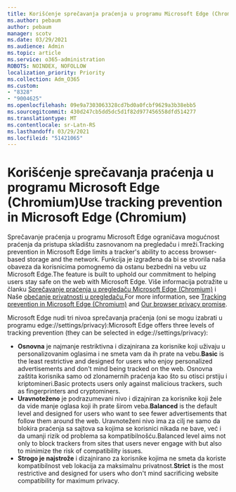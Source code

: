 ```yaml
---
title: Korišćenje sprečavanja praćenja u programu Microsoft Edge (Chromium)
ms.author: pebaum
author: pebaum
manager: scotv
ms.date: 03/29/2021
ms.audience: Admin
ms.topic: article
ms.service: o365-administration
ROBOTS: NOINDEX, NOFOLLOW
localization_priority: Priority
ms.collection: Adm_O365
ms.custom:
- "8328"
- "9004625"
ms.openlocfilehash: 09e9a7303063328cd7bd0a0fcbf9629a3b38ebb5
ms.sourcegitcommit: 430d247cb5dd5dc5d1f82d977456558dfd514277
ms.translationtype: MT
ms.contentlocale: sr-Latn-RS
ms.lasthandoff: 03/29/2021
ms.locfileid: "51421065"
---
```

# <a name="use-tracking-prevention-in-microsoft-edge-chromium"></a><span data-ttu-id="c6970-102">Korišćenje sprečavanja praćenja u programu Microsoft Edge (Chromium)</span><span class="sxs-lookup"><span data-stu-id="c6970-102">Use tracking prevention in Microsoft Edge (Chromium)</span></span>

<span data-ttu-id="c6970-103">Sprečavanje praćenja u programu Microsoft Edge ograničava mogućnost praćenja da pristupa skladištu zasnovanom na pregledaču i mreži.</span><span class="sxs-lookup"><span data-stu-id="c6970-103">Tracking prevention in Microsoft Edge limits a tracker's ability to access browser-based storage and the network.</span></span> <span data-ttu-id="c6970-104">Funkcija je izgrađena da bi se stvorila naša obaveza da korisnicima pomognemo da ostanu bezbedni na vebu uz Microsoft Edge.</span><span class="sxs-lookup"><span data-stu-id="c6970-104">The feature is built to uphold our commitment to helping users stay safe on the web with Microsoft Edge.</span></span> <span data-ttu-id="c6970-105">Više informacija potražite u članku [Sprečavanje praćenja u pregledaču Microsoft Edge (Chromium)](https://go.microsoft.com/fwlink/?linkid=2135435) i Naše [obećanje privatnosti u pregledaču.](https://go.microsoft.com/fwlink/?linkid=2135350)</span><span class="sxs-lookup"><span data-stu-id="c6970-105">For more information, see [Tracking prevention in Microsoft Edge (Chromium)](https://go.microsoft.com/fwlink/?linkid=2135435) and [Our browser privacy promise](https://go.microsoft.com/fwlink/?linkid=2135350).</span></span>

<span data-ttu-id="c6970-106">Microsoft Edge nudi tri nivoa sprečavanja praćenja (oni se mogu izabrati u programu edge://settings/privacy):</span><span class="sxs-lookup"><span data-stu-id="c6970-106">Microsoft Edge offers three levels of tracking prevention (they can be selected in edge://settings/privacy):</span></span>

- <span data-ttu-id="c6970-107">**Osnovna** je najmanje restriktivna i dizajnirana za korisnike koji uživaju u personalizovanim oglasima i ne smeta vam da ih prate na vebu.</span><span class="sxs-lookup"><span data-stu-id="c6970-107">**Basic** is the least restrictive and designed for users who enjoy personalized advertisements and don't mind being tracked on the web.</span></span> <span data-ttu-id="c6970-108">Osnovna zaštita korisnika samo od zlonamernih praćenja kao što su otisci prstiju i kriptomineri.</span><span class="sxs-lookup"><span data-stu-id="c6970-108">Basic protects users only against malicious trackers, such as fingerprinters and cryptominers.</span></span>
- <span data-ttu-id="c6970-109">**Uravnoteženo** je podrazumevani nivo i dizajniran za korisnike koji žele da vide manje oglasa koji ih prate širom veba.</span><span class="sxs-lookup"><span data-stu-id="c6970-109">**Balanced** is the default level and designed for users who want to see fewer advertisements that follow them around the web.</span></span> <span data-ttu-id="c6970-110">Uravnoteženi nivo ima za cilj ne samo da blokira praćenja sa sajtova sa kojima se korisnici nikada ne bave, već i da umanji rizik od problema sa kompatibilnošću.</span><span class="sxs-lookup"><span data-stu-id="c6970-110">Balanced level aims not only to block trackers from sites that users never engage with but also to minimize the risk of compatibility issues.</span></span>
- <span data-ttu-id="c6970-111">**Strogo je najstrože** i dizajnirano za korisnike kojima ne smeta da koriste kompatibilnost veb lokacija za maksimalnu privatnost.</span><span class="sxs-lookup"><span data-stu-id="c6970-111">**Strict** is the most restrictive and designed for users who don't mind sacrificing website compatibility for maximum privacy.</span></span>